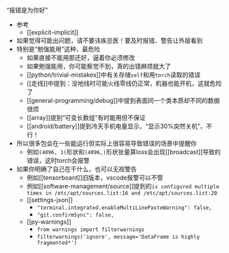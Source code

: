 “报错是为你好”
- 参考
  - [[explicit-implicit]]
- 如果觉得可能出问题，请不要讳疾忌医！要及时报错、警告让外层看到
- 特别是“勉强能用”这种，最危险
  - 如果直接不能用那还好，逼着你必须修改
  - 如果勉强能用，你可能察觉不到，真的出错麻烦就大了
  - [[python/trivial-mistakes]]中有关存储`self`和用`torch`读取的错误
  - [[走线]]中提到：没地线时可能火线零线仍正常，机器也能开机，这就危险了
  - [[general-programming/debug]]中提到表面同一个类本质却不同的数据很烦
  - [[array]]提到“可变长数组”有时能用但不保证
  - [[android/battery]]提到冷天手机电量显示，“显示30%突然关机”，不行！
- 所以很多包会在一些能运行但实际上很容易导致错误的场景中提醒你
  - 例如`(4096, 1)`形状和`(4096,)`形状张量算loss会出现[[broadcast]]导致的错误，这时torch会报警
- 如果你明确了自己在干什么，也可以无视警告
  - 例如[[tensorboard]]旧版本，vscode报警可以不管
  - 例如[[software-management/source]]提到的`is configured multiple times in /etc/apt/sources.list:16 and /etc/apt/sources.list:20`
  - [[settings-json]]
    - `"terminal.integrated.enableMultiLinePasteWarning": false,`
    - `"git.confirmSync": false,`
  - [[py-warnings]]
      - `from warnings import filterwarnings`
      - `filterwarnings('ignore', message='DataFrame is highly fragmented*')`